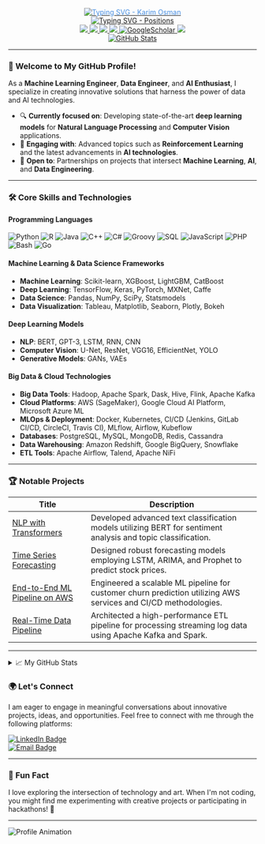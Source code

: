 <p align="center">
  <a href="https://github.com/karimosman89">
    <img src="https://readme-typing-svg.demolab.com?font=Georgia&size=32&duration=2000&pause=100&color=F1C40F&lines=Karim+Osman" alt="Typing SVG - Karim Osman" style="color: #4A90E2;" />
  </a>
  <br/>
  <a href="https://github.com/karimosman89">
    <img src="https://readme-typing-svg.demolab.com?font=Georgia&size=18&duration=2000&pause=100&multiline=true&width=500&height=80&colors=2ECC71,3498DB,E74C3C,9B59B6,F1C40F,28B463&lines=Machine+Learning+Engineer+|+Data+Engineer+|+Data+Scientist;AI+Engineer+|+Data+Engineering+|+DevOps" alt="Typing SVG - Positions" />
  </a>
  <br/>
  <a href="https://karimosman.streamlit.app">
    <img src="https://img.shields.io/badge/Website-karimosman.streamlit.app-red?style=flat-square">
</a>  
<a href="https://karimosman.streamlit.app/Resume.pdf">
    <img src="https://img.shields.io/badge/PDF-CV-red?style=flat-square&logo=adobe">
</a>  
<a href="https://www.linkedin.com/in/karimosman89/">
    <img src="https://img.shields.io/badge/-Linkedin-blue?style=flat-square&logo=linkedin">
</a>
<a href="mailto:karim.programmer2020@gmail.com">
    <img src="https://img.shields.io/badge/-Email-red?style=flat-square&logo=gmail&logoColor=white">
</a>
<a href='https://scholar.google.com/citations?user=pwlwbecAAAAJ&hl=en&authuser=1&oi=sra' target="_blank">
    <img alt='GoogleScholar' src='https://img.shields.io/badge/Scholar-100000?style=flat&logo=GoogleScholar&logoColor=white&&color=0181FF'>
</a>
<a href="https://pypi.org/user/karimosman89/">
    <img src="https://img.shields.io/badge/PyPi-drkostas-blue?style=flat-square&logo=pypi&logoColor=white">
</a>
  <br/>
  <a href="https://github.com/karimosman89">
    <img src="https://github-stats-alpha.vercel.app/api?username=karimosman89&cc=22272e&tc=37BCF6&ic=fff&bc=0000" alt="GitHub Stats">
  </a>
</p>





---

### 👋 Welcome to My GitHub Profile!

As a **Machine Learning Engineer**, **Data Engineer**, and **AI Enthusiast**, I specialize in creating innovative solutions that harness the power of data and AI technologies.

* 🔍 **Currently focused on**: Developing state-of-the-art **deep learning models** for **Natural Language Processing** and **Computer Vision** applications.
* 📖 **Engaging with**: Advanced topics such as **Reinforcement Learning** and the latest advancements in **AI technologies**.
* 🤝 **Open to**: Partnerships on projects that intersect **Machine Learning**, **AI**, and **Data Engineering**.

---

### 🛠️ Core Skills and Technologies

#### **Programming Languages**
![Python](https://img.shields.io/badge/Python-Expert-blue) 
![R](https://img.shields.io/badge/R-Intermediate-orange) 
![Java](https://img.shields.io/badge/Java-Intermediate-yellow) 
![C++](https://img.shields.io/badge/C%2B%2B-Intermediate-orange) 
![C#](https://img.shields.io/badge/C%23-Intermediate-orange) 
![Groovy](https://img.shields.io/badge/Groovy-Intermediate-yellow) 
![SQL](https://img.shields.io/badge/SQL-Expert-blue) 
![JavaScript](https://img.shields.io/badge/JavaScript-Intermediate-green) 
![PHP](https://img.shields.io/badge/PHP-Intermediate-purple) 
![Bash](https://img.shields.io/badge/Bash-Intermediate-green) 
![Go](https://img.shields.io/badge/Go-Intermediate-blue) 

#### **Machine Learning & Data Science Frameworks**
- **Machine Learning**: Scikit-learn, XGBoost, LightGBM, CatBoost
- **Deep Learning**: TensorFlow, Keras, PyTorch, MXNet, Caffe
- **Data Science**: Pandas, NumPy, SciPy, Statsmodels
- **Data Visualization**: Tableau, Matplotlib, Seaborn, Plotly, Bokeh

#### **Deep Learning Models**
- **NLP**: BERT, GPT-3, LSTM, RNN, CNN
- **Computer Vision**: U-Net, ResNet, VGG16, EfficientNet, YOLO
- **Generative Models**: GANs, VAEs

#### **Big Data & Cloud Technologies**
- **Big Data Tools**: Hadoop, Apache Spark, Dask, Hive, Flink, Apache Kafka
- **Cloud Platforms**: AWS (SageMaker), Google Cloud AI Platform, Microsoft Azure ML
- **MLOps & Deployment**: Docker, Kubernetes, CI/CD (Jenkins, GitLab CI/CD, CircleCI, Travis CI), MLflow, Airflow, Kubeflow
- **Databases**: PostgreSQL, MySQL, MongoDB, Redis, Cassandra
- **Data Warehousing**: Amazon Redshift, Google BigQuery, Snowflake
- **ETL Tools**: Apache Airflow, Talend, Apache NiFi

---

### 🏆 Notable Projects

| Title | Description |
|-------|-------------|
| [NLP with Transformers](https://github.com/karimosman89/NLP-with-Transformers) | Developed advanced text classification models utilizing BERT for sentiment analysis and topic classification. |
| [Time Series Forecasting](https://github.com/karimosman89/time-series) | Designed robust forecasting models employing LSTM, ARIMA, and Prophet to predict stock prices. |
| [End-to-End ML Pipeline on AWS](https://github.com/karimosman89/ML-Pipeline-AWS) | Engineered a scalable ML pipeline for customer churn prediction utilizing AWS services and CI/CD methodologies. |
| [Real-Time Data Pipeline](https://github.com/karimosman89/Data-Pipeline) | Architected a high-performance ETL pipeline for processing streaming log data using Apache Kafka and Spark. |

---

<details>
<summary>📈 My GitHub Stats</summary>
<br>
  
  ![](http://github-profile-summary-cards.vercel.app/api/cards/profile-details?username=karimosman89&theme=dracula) 
  
  ![](http://github-profile-summary-cards.vercel.app/api/cards/repos-per-language?username=karimosman89&theme=dracula) 
  
  ![](http://github-profile-summary-cards.vercel.app/api/cards/most-commit-language?username=karimosman89&theme=dracula)
  
<br>
</details>

### 🌍 Let's Connect

I am eager to engage in meaningful conversations about innovative projects, ideas, and opportunities. Feel free to connect with me through the following platforms:

[![LinkedIn Badge](https://img.shields.io/badge/LinkedIn-Karim--Osman-blue)](https://linkedin.com/in/karimosman89)  
[![Email Badge](https://img.shields.io/badge/Email-karim.programmer2020@gmail.com-red)](mailto:karim.programmer2020@gmail.com)

---

### 🌟 Fun Fact
I love exploring the intersection of technology and art. When I'm not coding, you might find me experimenting with creative projects or participating in hackathons! 🚀

---

<!-- Animations for unique touch -->
![Profile Animation](https://raw.githubusercontent.com/yourusername/yourrepository/main/animation.gif) <!-- Make sure to replace the URL with an actual GIF link -->
